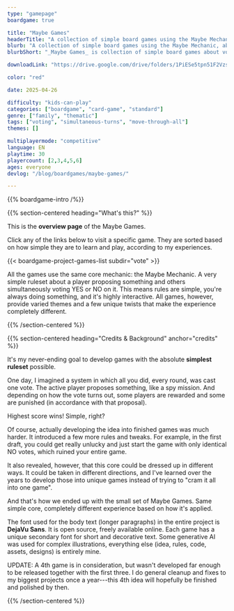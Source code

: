 ```yaml
---
type: "gamepage"
boardgame: true

title: "Maybe Games"
headerTitle: "A collection of simple board games using the Maybe Mechanic."
blurb: "A collection of simple board games using the Maybe Mechanic, about voting for or against your friend's proposals at the most strategic times."
blurbShort: "_Maybe Games_ is collection of simple board games about voting YES or NO all the time to collect the highest score for yourself."

downloadLink: "https://drive.google.com/drive/folders/1PiESe5tpn51F2VzsQLyzUKud6AgdPmVJ"

color: "red"

date: 2025-04-26

difficulty: "kids-can-play"
categories: ["boardgame", "card-game", "standard"]
genre: ["family", "thematic"]
tags: ["voting", "simultaneous-turns", "move-through-all"]
themes: []

multiplayermode: "competitive"
language: EN
playtime: 30
playercount: [2,3,4,5,6]
ages: everyone
devlog: "/blog/boardgames/maybe-games/"

---
```


{{% boardgame-intro /%}}

{{% section-centered heading="What's this?" %}}

This is the **overview page** of the Maybe Games. 

Click any of the links below to visit a specific game. They are sorted based on how simple they are to learn and play, according to my experiences.

{{< boardgame-project-games-list subdir="vote" >}}

All the games use the same core mechanic: the Maybe Mechanic. A very simple ruleset about a player proposing something and others simultaneously voting YES or NO on it. This means rules are simple, you're always doing something, and it's highly interactive. All games, however, provide varied themes and a few unique twists that make the experience completely different.

{{% /section-centered %}}

{{% section-centered heading="Credits & Background" anchor="credits" %}}

It's my never-ending goal to develop games with the absolute **simplest ruleset** possible. 

One day, I imagined a system in which all you did, every round, was cast one vote. The active player proposes something, like a spy mission. And depending on how the vote turns out, some players are rewarded and some are punished (in accordance with that proposal). 

Highest score wins! Simple, right?

Of course, actually developing the idea into finished games was much harder. It introduced a few more rules and tweaks. For example, in the first draft, you could get really unlucky and just start the game with only identical NO votes, which ruined your entire game.

It also revealed, however, that this core could be dressed up in different ways. It could be taken in different directions, and I've learned over the years to develop those into unique games instead of trying to "cram it all into one game". 

And that's how we ended up with the small set of Maybe Games. Same simple core, completely different experience based on how it's applied.

The font used for the body text (longer paragraphs) in the entire project is **DejaVu Sans**. It is open source, freely available online. Each game has a unique secondary font for short and decorative text. Some generative AI was used for complex illustrations, everything else (idea, rules, code, assets, designs) is entirely mine.

UPDATE: A 4th game is in consideration, but wasn't developed far enough to be released together with the first three. I do general cleanup and fixes to my biggest projects once a year---this 4th idea will hopefully be finished and polished by then.

<!--- @TODO: remove this text when the 4th game actually launches, of course --->

{{% /section-centered %}}
